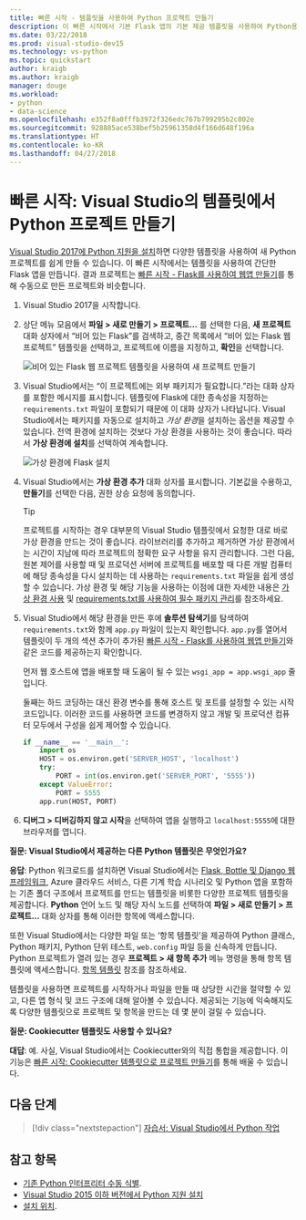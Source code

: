 ```yaml
---
title: 빠른 시작 - 템플릿을 사용하여 Python 프로젝트 만들기
description: 이 빠른 시작에서 기본 Flask 앱의 기본 제공 템플릿을 사용하여 Python용 Visual Studio 프로젝트를 만듭니다.
ms.date: 03/22/2018
ms.prod: visual-studio-dev15
ms.technology: vs-python
ms.topic: quickstart
author: kraigb
ms.author: kraigb
manager: douge
ms.workload:
- python
- data-science
ms.openlocfilehash: e352f8a0fffb3972f326edc767b799295b2c802e
ms.sourcegitcommit: 928885ace538bef5b25961358d4f166d648f196a
ms.translationtype: HT
ms.contentlocale: ko-KR
ms.lasthandoff: 04/27/2018
---
```

# <a name="quickstart-create-a-python-project-from-a-template-in-visual-studio"></a>빠른 시작: Visual Studio의 템플릿에서 Python 프로젝트 만들기

[Visual Studio 2017에 Python 지원을 설치](installing-python-support-in-visual-studio.md)하면 다양한 템플릿을 사용하여 새 Python 프로젝트를 쉽게 만들 수 있습니다. 이 빠른 시작에서는 템플릿을 사용하여 간단한 Flask 앱을 만듭니다. 결과 프로젝트는 [빠른 시작 - Flask를 사용하여 웹앱 만들기](../ide/quickstart-python.md)를 통해 수동으로 만든 프로젝트와 비슷합니다.

1. Visual Studio 2017을 시작합니다.

1. 상단 메뉴 모음에서 **파일 > 새로 만들기 > 프로젝트...** 를 선택한 다음, **새 프로젝트** 대화 상자에서 “비어 있는 Flask”를 검색하고, 중간 목록에서 “비어 있는 Flask 웹 프로젝트” 템플릿을 선택하고, 프로젝트에 이름을 지정하고, **확인**을 선택합니다.

    ![비어 있는 Flask 웹 프로젝트 템플릿을 사용하여 새 프로젝트 만들기](media/quickstart-python-06-blank-flask-template.png)

1. Visual Studio에서는 “이 프로젝트에는 외부 패키지가 필요합니다.”라는 대화 상자를 포함한 메시지를 표시합니다. 템플릿에 Flask에 대한 종속성을 지정하는 `requirements.txt` 파일이 포함되기 때문에 이 대화 상자가 나타납니다. Visual Studio에서는 패키지를 자동으로 설치하고 *가상 환경*을 설치하는 옵션을 제공할 수 있습니다. 전역 환경에 설치하는 것보다 가상 환경을 사용하는 것이 좋습니다. 따라서 **가상 환경에 설치**를 선택하여 계속합니다.

    ![가상 환경에 Flask 설치](media/quickstart-python-07-install-into-virtual-environment.png)

1. Visual Studio에서는 **가상 환경 추가** 대화 상자를 표시합니다. 기본값을 수용하고, **만들기**를 선택한 다음, 권한 상승 요청에 동의합니다.

    > [!Tip]
    > 프로젝트를 시작하는 경우 대부분의 Visual Studio 템플릿에서 요청한 대로 바로 가상 환경을 만드는 것이 좋습니다. 라이브러리를 추가하고 제거하면 가상 환경에서는 시간이 지남에 따라 프로젝트의 정확한 요구 사항을 유지 관리합니다. 그런 다음, 원본 제어를 사용할 때 및 프로덕션 서버에 프로젝트를 배포할 때 다른 개발 컴퓨터에 해당 종속성을 다시 설치하는 데 사용하는 `requirements.txt` 파일을 쉽게 생성할 수 있습니다. 가상 환경 및 해당 기능을 사용하는 이점에 대한 자세한 내용은 [가상 환경 사용](../python/selecting-a-python-environment-for-a-project.md#using-virtual-environments) 및 [requirements.txt를 사용하여 필수 패키지 관리](../python/managing-required-packages-with-requirements-txt.md)를 참조하세요.

1. Visual Studio에서 해당 환경을 만든 후에 **솔루션 탐색기**를 탐색하여 `requirements.txt`와 함께 `app.py` 파일이 있는지 확인합니다. `app.py`를 열어서 템플릿이 두 개의 섹션 추가이 추가된 [빠른 시작 - Flask를 사용하여 웹앱 만들기](../ide/quickstart-python.md)와 같은 코드를 제공하는지 확인합니다.

    먼저 웹 호스트에 앱을 배포할 때 도움이 될 수 있는 `wsgi_app = app.wsgi_app` 줄입니다.

    둘째는 하드 코딩하는 대신 환경 변수를 통해 호스트 및 포트를 설정할 수 있는 시작 코드입니다. 이러한 코드를 사용하면 코드를 변경하지 않고 개발 및 프로덕션 컴퓨터 모두에서 구성을 쉽게 제어할 수 있습니다.

    ```python
    if __name__ == '__main__':
        import os
        HOST = os.environ.get('SERVER_HOST', 'localhost')
        try:
            PORT = int(os.environ.get('SERVER_PORT', '5555'))
        except ValueError:
            PORT = 5555
        app.run(HOST, PORT)
    ```

1. **디버그 > 디버깅하지 않고 시작**을 선택하여 앱을 실행하고 `localhost:5555`에 대한 브라우저를 엽니다.

**질문: Visual Studio에서 제공하는 다른 Python 템플릿은 무엇인가요?**

**응답**: Python 워크로드를 설치하면 Visual Studio에서는 [Flask, Bottle 및 Django 웹 프레임워크](../python/python-web-application-project-templates.md), Azure 클라우드 서비스, 다른 기계 학습 시나리오 및 Python 앱을 포함하는 기존 폴더 구조에서 프로젝트를 만드는 템플릿을 비롯한 다양한 프로젝트 템플릿을 제공합니다. **Python** 언어 노드 및 해당 자식 노드를 선택하여 **파일 > 새로 만들기 > 프로젝트...** 대화 상자를 통해 이러한 항목에 액세스합니다.

또한 Visual Studio에서는 다양한 파일 또는 ‘항목 템플릿’을 제공하여 Python 클래스, Python 패키지, Python 단위 테스트, `web.config` 파일 등을 신속하게 만듭니다. Python 프로젝트가 열려 있는 경우 **프로젝트 > 새 항목 추가** 메뉴 명령을 통해 항목 템플릿에 액세스합니다. [항목 템플릿](python-item-templates.md) 참조를 참조하세요.

템플릿을 사용하면 프로젝트를 시작하거나 파일을 만들 때 상당한 시간을 절약할 수 있고, 다른 앱 형식 및 코드 구조에 대해 알아볼 수 있습니다. 제공되는 기능에 익숙해지도록 다양한 템플릿으로 프로젝트 및 항목을 만드는 데 몇 분이 걸릴 수 있습니다.

**질문: Cookiecutter 템플릿도 사용할 수 있나요?**

**대답**: 예. 사실, Visual Studio에서는 Cookiecutter와의 직접 통합을 제공합니다. 이 기능은 [빠른 시작: Cookiecutter 템플릿으로 프로젝트 만들기](../python/quickstart-04-python-in-visual-studio-project-from-cookiecutter.md)를 통해 배울 수 있습니다.

## <a name="next-steps"></a>다음 단계

> [!div class="nextstepaction"]
> [자습서: Visual Studio에서 Python 작업](tutorial-working-with-python-in-visual-studio-step-01-create-project.md)

## <a name="see-also"></a>참고 항목

- [기존 Python 인터프리터 수동 식별](managing-python-environments-in-visual-studio.md#manually-identifying-an-existing-environment).
- [Visual Studio 2015 이하 버전에서 Python 지원 설치](installing-python-support-in-visual-studio.md)
- [설치 위치](installing-python-support-in-visual-studio.md#install-locations).
